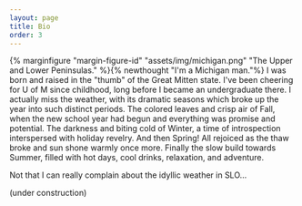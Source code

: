 ```yaml
---
layout: page
title: Bio
order: 3
---
```


{% marginfigure "margin-figure-id" "assets/img/michigan.png" "The Upper and Lower Peninsulas." %}{% newthought "I'm a Michigan man."%} I was born and raised in the "thumb" of the Great Mitten state. I've been cheering for U of M since childhood, long before I became an undergraduate there. I actually miss the weather, with its dramatic seasons which broke up the year into such distinct periods. The colored leaves and crisp air of Fall, when the new school year had begun and everything was promise and potential. The darkness and biting cold of Winter, a time of introspection interspersed with holiday revelry. And then Spring! All rejoiced as the thaw broke and sun shone warmly once more. Finally the slow build towards Summer, filled with hot days, cool drinks, relaxation, and adventure.

Not that I can really complain about the idyllic weather in SLO...

(under construction)
